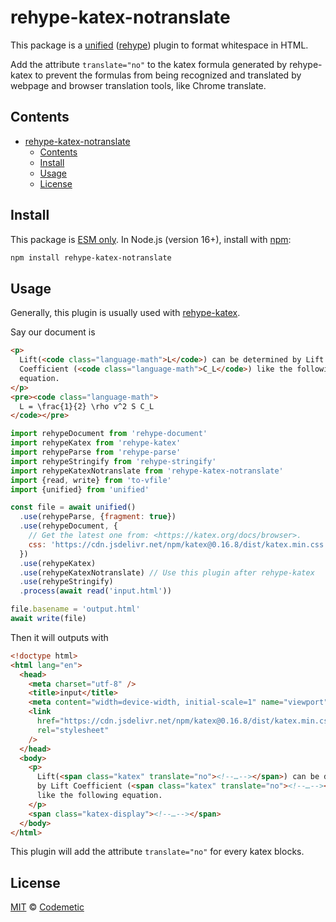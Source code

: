 # rehype-katex-notranslate

This package is a [unified][] ([rehype][]) plugin to format whitespace in HTML.

Add the attribute `translate="no"` to the katex formula generated by rehype-katex to prevent the formulas from being recognized and translated by webpage and browser translation tools, like Chrome translate.

## Contents

- [rehype-katex-notranslate](#rehype-katex-notranslate)
  - [Contents](#contents)
  - [Install](#install)
  - [Usage](#usage)
  - [License](#license)

## Install

This package is [ESM only][esm].
In Node.js (version 16+), install with [npm][]:

```sh
npm install rehype-katex-notranslate
```

## Usage

Generally, this plugin is usually used with [rehype-katex][rehype-katex].

Say our document is

```html
<p>
  Lift(<code class="language-math">L</code>) can be determined by Lift
  Coefficient (<code class="language-math">C_L</code>) like the following
  equation.
</p>
<pre><code class="language-math">
  L = \frac{1}{2} \rho v^2 S C_L
</code></pre>
```

```js
import rehypeDocument from 'rehype-document'
import rehypeKatex from 'rehype-katex'
import rehypeParse from 'rehype-parse'
import rehypeStringify from 'rehype-stringify'
import rehypeKatexNotranslate from 'rehype-katex-notranslate'
import {read, write} from 'to-vfile'
import {unified} from 'unified'

const file = await unified()
  .use(rehypeParse, {fragment: true})
  .use(rehypeDocument, {
    // Get the latest one from: <https://katex.org/docs/browser>.
    css: 'https://cdn.jsdelivr.net/npm/katex@0.16.8/dist/katex.min.css'
  })
  .use(rehypeKatex)
  .use(rehypeKatexNotranslate) // Use this plugin after rehype-katex
  .use(rehypeStringify)
  .process(await read('input.html'))

file.basename = 'output.html'
await write(file)
```

Then it will outputs with

```html
<!doctype html>
<html lang="en">
  <head>
    <meta charset="utf-8" />
    <title>input</title>
    <meta content="width=device-width, initial-scale=1" name="viewport" />
    <link
      href="https://cdn.jsdelivr.net/npm/katex@0.16.8/dist/katex.min.css"
      rel="stylesheet"
    />
  </head>
  <body>
    <p>
      Lift(<span class="katex" translate="no"><!--…--></span>) can be determined
      by Lift Coefficient (<span class="katex" translate="no"><!--…--></span>)
      like the following equation.
    </p>
    <span class="katex-display"><!--…--></span>
  </body>
</html>
```

This plugin will add the attribute `translate="no"` for every katex blocks.

## License

[MIT][license] © [Codemetic][author]

<!-- Definitions -->

[esm]: https://gist.github.com/sindresorhus/a39789f98801d908bbc7ff3ecc99d99c
[npm]: https://docs.npmjs.com/cli/install
[license]: license
[author]: https://dreams.plus
[unified]: https://github.com/unifiedjs/unified
[rehype]: https://github.com/rehypejs/rehype
[rehype-katex]: https://github.com/remarkjs/remark-math/tree/main/packages/rehype-katex
